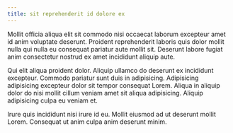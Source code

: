 ```yaml
---
title: sit reprehenderit id dolore ex
---
```


Mollit officia aliqua elit sit commodo nisi occaecat laborum excepteur amet id anim voluptate deserunt. Proident reprehenderit laboris quis dolor mollit nulla qui nulla eu consequat pariatur aute mollit sit. Deserunt labore fugiat anim consectetur nostrud ex amet incididunt aliquip aute.

Qui elit aliqua proident dolor. Aliquip ullamco do deserunt ex incididunt excepteur. Commodo pariatur sunt duis in adipisicing. Adipisicing adipisicing excepteur dolor sit tempor consequat Lorem. Aliqua in aliquip dolor do nisi mollit cillum veniam amet sit aliqua adipisicing. Aliquip adipisicing culpa eu veniam et.

Irure quis incididunt nisi irure id eu. Mollit eiusmod ad ut deserunt mollit Lorem. Consequat ut anim culpa anim deserunt minim.